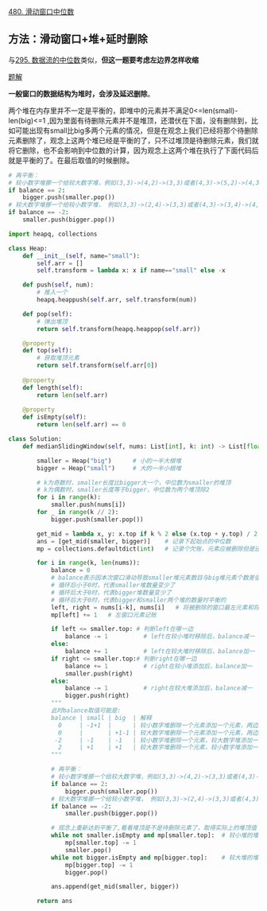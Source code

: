 [480. 滑动窗口中位数](https://leetcode-cn.com/problems/sliding-window-median/)

## 方法：滑动窗口+堆+延时删除

与[295. 数据流的中位数](https://leetcode-cn.com/problems/find-median-from-data-stream/)类似，**但这一题要考虑左边界怎样收缩**

[题解](https://leetcode-cn.com/problems/sliding-window-median/solution/feng-xian-dui-chong-shuang-dui-dui-ding-hq1dt/)

**一般窗口的数据结构为堆时，会涉及延迟删除**。

两个堆在内存里并不一定是平衡的，即堆中的元素并不满足0<=len(small)-len(big)<=1 ,因为里面有待删除元素并不是堆顶，还潜伏在下面，没有删除到，比如可能出现有small比big多两个元素的情况，但是在观念上我们已经将那个待删除元素删除了，观念上这两个堆已经是平衡的了，只不过堆顶是待删除元素，我们就将它删除，也不会影响到中位数的计算，因为观念上这两个堆在执行了下面代码后就是平衡的了。在最后取值的时候删除。

```python
# 再平衡：
# 较小数字堆挪一个给较大数字堆，例如(3,3)->(4,2)->(3,3)或者(4,3)->(5,2)->(4,3)
if balance == 2:
    bigger.push(smaller.pop())
# 较大数字堆挪一个给较小数字堆， 例如(3,3)->(2,4)->(3,3)或者(4,3)->(3,4)->(4,3)
if balance == -2:
    smaller.push(bigger.pop())
```

```python
import heapq, collections

class Heap:
    def __init__(self, name="small"):
        self.arr = []
        self.transform = lambda x: x if name=="small" else -x

    def push(self, num):
        # 推入一个
        heapq.heappush(self.arr, self.transform(num))

    def pop(self):
        # 弹出堆顶
        return self.transform(heapq.heappop(self.arr))

    @property
    def top(self):
        # 获取堆顶元素
        return self.transform(self.arr[0])
    
    @property
    def length(self):
        return len(self.arr)
    
    @property
    def isEmpty(self):
        return len(self.arr) == 0

class Solution:
    def medianSlidingWindow(self, nums: List[int], k: int) -> List[float]:

        smaller = Heap("big")      # 小的一半大根堆
        bigger = Heap("small")     # 大的一半小根堆

        # k为奇数时，smaller长度比bigger大一个，中位数为smaller的堆顶
        # k为偶数时，smaller长度等于bigger，中位数为两个堆顶除2
        for i in range(k):
            smaller.push(nums[i])
        for _ in range(k // 2):
            bigger.push(smaller.pop())

        get_mid = lambda x, y: x.top if k % 2 else (x.top + y.top) / 2
        ans = [get_mid(smaller, bigger)]    # 记录下起始点的中位数
        mp = collections.defaultdict(int)   # 记录个欠账，元素应被删除但是还没删除

        for i in range(k, len(nums)):
            balance = 0
            # balance表示因本次窗口滑动导致smaller堆元素数目与big堆元素个数差值的增量
            # 循环后小于0时，代表smaller堆数量变少了
            # 循环后大于0时，代表bigger堆数量变少了
            # 循环后大于0时，代表bigger和smaller两个堆的数量时平衡的
            left, right = nums[i-k], nums[i]   # 将被删除的窗口最左元素和将被添加到窗口最右的元素
            mp[left] += 1   # 左窗口元素记账

            if left <= smaller.top: # 判断left在哪一边
                balance -= 1          # left在较小堆时移除后，balance减一
            else:
                balance += 1          # left在较大堆时移除后，balance加一
            if right <= smaller.top:# 判断right在哪一边
                balance += 1          # right在较小堆添加后，balance加一
                smaller.push(right)
            else:
                balance -= 1          # right在较大堆添加后，balance减一
                bigger.push(right)
            """
            此时balance取值可能是:
            balance | small | big  | 解释
              0     | -1+1  |      | 较小数字堆删除一个元素添加一个元素，两边还是平衡的
              0     |       | +1-1 | 较大数字堆删除一个元素添加一个元素，两边还是平衡的
             -2     | -1    | -1   | 较小数字堆删除一个元素，较大数字堆添加一个元素，失衡
              2     | +1    | +1   | 较大数字堆删除一个元素，较小数字堆添加一个元素，失衡
            """

            # 再平衡：
            # 较小数字堆挪一个给较大数字堆，例如(3,3)->(4,2)->(3,3)或者(4,3)->(5,2)->(4,3)
            if balance == 2:
                bigger.push(smaller.pop())
            # 较大数字堆挪一个给较小数字堆， 例如(3,3)->(2,4)->(3,3)或者(4,3)->(3,4)->(4,3)
            if balance == -2:
                smaller.push(bigger.pop())

            # 观念上重新达到平衡了,看看堆顶是不是待删除元素了，取得实际上的堆顶值
            while not smaller.isEmpty and mp[smaller.top]:  # 较小堆的堆顶有欠账
                mp[smaller.top] -= 1
                smaller.pop()
            while not bigger.isEmpty and mp[bigger.top]:    # 较大堆的堆顶有欠账
                mp[bigger.top] -= 1
                bigger.pop()

            ans.append(get_mid(smaller, bigger))

        return ans
```
